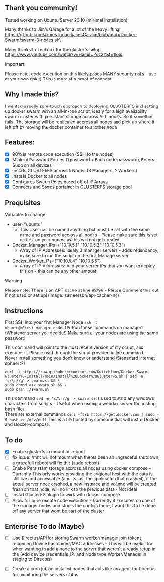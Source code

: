 ## Thank you community!
Tested working on Ubuntu Server 23.10 (minimal installation)

Many thanks to Jim's Garage for a lot of the heavy lifting!\
https://github.com/JamesTurland/JimsGarage/blob/main/Docker-Swarm/swarm-3-nodes.sh\

Many thanks to Techdox for the glusterfs setup:\
https://www.youtube.com/watch?v=Has6lUPdzzY&t=183s

> [!IMPORTANT]
> Please note, code execution on this likely poses MANY security risks - use at your own risk :)
> This is more of a proof of concept



## Why I made this?
I wanted a really zero-touch approach to deploying GLUSTERFS and setting up docker swarm with an all-in-one script, idealy for a high availability swarm cluster with persistant storage accross ALL nodes. So if somethin fails, The storage will be replicated accross all nodes and pick up where it left off by moving the docker container to another node

## Features:
- [X] 90% is remote code execution (SSH to the nodes)
- [X] Minimal Password Entries (1 password + Each node password), Enters Sudo on all devices
- [x] Installs GLUSTERFS across 5 Nodes (3 Managers, 2 Workers)
- [X] Installs Docker to all nodes
- [X] Configures Swarm Roles based off of IP Arrays
- [X] Connects and Stores portainer in GLUSTERFS storage pool

## Prequisites

Variables to change
 * user="ubuntu"
   * This User can be named anything but must be set with the same name and password accross all nodes - Please make sure this is set up first on your nodes, as this will not get created.
 * Docker_Manager_IPs=("10.10.5.1" "10.10.5.2" "10.10.5.3")
   * Array of IP Addresses: Idealy 3 manager servers - adds redundancy, make sure to run the script on the first Manage server
 * Docker_Worker_IPs=("10.10.5.4" "10.10.5.5")
   * Array of IP Addresses: Add your server IPs that you want to deploy this on - this can be any other amount
  

> [!WARNING]
> Please note: There is an APT cache at line 95/96 - Please Comment this out if not used or set up! (image: sameersbn/apt-cacher-ng)

## Instructions
First SSH into your first Manager Node
` ssh -t ubuntu@<First_manager_node_IP> `
Run these commands on manager1 (Whatever server you decide!)
Make sure all your nodes are using the same password 

This command will point to the most recent version of my script, and executes it.
Please read through the script provided in the command -  Never install something you don't know or understand (Stanadard internet spheel :P)
```
curl -k https://raw.githubusercontent.com/Kwitchlang/Docker-Swarm-GlusterFS-Install/main/Install%20Docker%20GlusterFS.sh | sed -e 's/\r//g' > swarm.sh && \
sudo chmod a+x swarm.sh && \
sudo bash ./swarm.sh
```
This command ` sed -e 's/\r//g' > swarm.sh ` is used to strip any windows characters from scripts - Usefull when useing a webdav server for hosting bash files.\
There are external commands ` curl -fsSL https://get.docker.com | sudo -S bash >> /dev/null ` This is a file hosted by someone that will install Docker and Docker-compose.

## To do
- [x] Enable glusterfs to mount on reboot
- [ ] fix issue: /mnt will not mount when theres been an ungraceful shutdown, a gracefull reboot will fix this (sudo reboot) 
- [ ] Enable Persistant storage accross all nodes using docker compose - Currently This only works providing the origional host with the data is still live and accessable (and its just the application that crashed), if the actual server node crashed, a new instance and volume will be created fresh on that node, will no link to the previous data - Not ideal
- [ ] Install GlusterFS plugin to work with docker compose
- [ ] Allow for pure remote code execution - Currently it executes on one of the manager nodes and stores the configs there, I want this to be done off any server that wont be part of the cluster

## Enterprise To do (Maybe)
- [ ] Use Directus/APi for storing Swarm worker/manager join tokens, recording Device hostnames/MAC addresses - This will be usefull for when wanting to add a node to the server that weren't  already setup in the (Add device credentials, IP, and Node type Worker/Manager in staging to Directus)
- [ ] Create a cron job on installed nodes that acts like an agent for Directus for monitoring the servers status  

